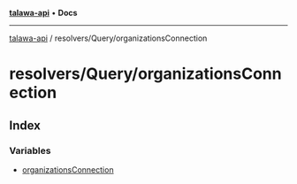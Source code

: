 [**talawa-api**](../../../README.md) • **Docs**

***

[talawa-api](../../../modules.md) / resolvers/Query/organizationsConnection

# resolvers/Query/organizationsConnection

## Index

### Variables

- [organizationsConnection](variables/organizationsConnection.md)
